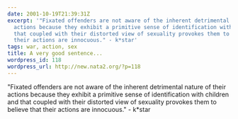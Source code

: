```yaml
---
date: 2001-10-19T21:39:31Z
excerpt: '"Fixated offenders are not aware of the inherent detrimental nature of their
  actions because they exhibit a primitive sense of identification with children and
  that coupled with their distorted view of sexuality provokes them to believe that
  their actions are innocuous." - k*star'
tags: war, action, sex
title: A very good sentence...
wordpress_id: 118
wordpress_url: http://new.nata2.org/?p=118
---
```


"Fixated offenders are not aware of the inherent detrimental nature of their actions because they exhibit a primitive sense of identification with children and that coupled with their distorted view of sexuality provokes them to believe that their actions are innocuous." - k*star
